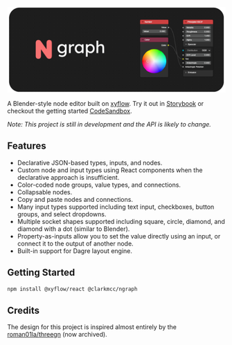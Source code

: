 ![](./assets/ngraph-banner.png)

A Blender-style node editor built on [xyflow](https://github.com/xyflow/xyflow). Try it out in [Storybook](https://clarkmcc.github.io/ngraph/) or checkout the getting started [CodeSandbox](https://codesandbox.io/p/sandbox/ngraph-example-xst5gl?layout=%257B%2522sidebarPanel%2522%253A%2522EXPLORER%2522%252C%2522rootPanelGroup%2522%253A%257B%2522direction%2522%253A%2522horizontal%2522%252C%2522contentType%2522%253A%2522UNKNOWN%2522%252C%2522type%2522%253A%2522PANEL_GROUP%2522%252C%2522id%2522%253A%2522ROOT_LAYOUT%2522%252C%2522panels%2522%253A%255B%257B%2522type%2522%253A%2522PANEL_GROUP%2522%252C%2522contentType%2522%253A%2522UNKNOWN%2522%252C%2522direction%2522%253A%2522vertical%2522%252C%2522id%2522%253A%2522clrcmtycc00063b6jzvptx4ag%2522%252C%2522sizes%2522%253A%255B100%252C0%255D%252C%2522panels%2522%253A%255B%257B%2522type%2522%253A%2522PANEL_GROUP%2522%252C%2522contentType%2522%253A%2522EDITOR%2522%252C%2522direction%2522%253A%2522horizontal%2522%252C%2522id%2522%253A%2522EDITOR%2522%252C%2522panels%2522%253A%255B%257B%2522type%2522%253A%2522PANEL%2522%252C%2522contentType%2522%253A%2522EDITOR%2522%252C%2522id%2522%253A%2522clrcmtycc00023b6j23ou3m6q%2522%257D%255D%257D%252C%257B%2522type%2522%253A%2522PANEL_GROUP%2522%252C%2522contentType%2522%253A%2522SHELLS%2522%252C%2522direction%2522%253A%2522horizontal%2522%252C%2522id%2522%253A%2522SHELLS%2522%252C%2522panels%2522%253A%255B%257B%2522type%2522%253A%2522PANEL%2522%252C%2522contentType%2522%253A%2522SHELLS%2522%252C%2522id%2522%253A%2522clrcmtycc00033b6jjdpmq85q%2522%257D%255D%252C%2522sizes%2522%253A%255B100%255D%257D%255D%257D%252C%257B%2522type%2522%253A%2522PANEL_GROUP%2522%252C%2522contentType%2522%253A%2522DEVTOOLS%2522%252C%2522direction%2522%253A%2522vertical%2522%252C%2522id%2522%253A%2522DEVTOOLS%2522%252C%2522panels%2522%253A%255B%257B%2522type%2522%253A%2522PANEL%2522%252C%2522contentType%2522%253A%2522DEVTOOLS%2522%252C%2522id%2522%253A%2522clrcmtycc00053b6jw9mwz96t%2522%257D%255D%252C%2522sizes%2522%253A%255B100%255D%257D%255D%252C%2522sizes%2522%253A%255B50%252C50%255D%257D%252C%2522tabbedPanels%2522%253A%257B%2522clrcmtycc00023b6j23ou3m6q%2522%253A%257B%2522tabs%2522%253A%255B%257B%2522id%2522%253A%2522clrcmtycc00013b6ju1878nh7%2522%252C%2522mode%2522%253A%2522permanent%2522%252C%2522type%2522%253A%2522FILE%2522%252C%2522filepath%2522%253A%2522%252Fpublic%252Findex.html%2522%252C%2522state%2522%253A%2522IDLE%2522%257D%252C%257B%2522id%2522%253A%2522clrcorw2n00023b6jzpv9w2ok%2522%252C%2522mode%2522%253A%2522permanent%2522%252C%2522type%2522%253A%2522FILE%2522%252C%2522initialSelections%2522%253A%255B%257B%2522startLineNumber%2522%253A20%252C%2522startColumn%2522%253A26%252C%2522endLineNumber%2522%253A20%252C%2522endColumn%2522%253A26%257D%255D%252C%2522filepath%2522%253A%2522%252Fsrc%252FApp.jsx%2522%252C%2522state%2522%253A%2522IDLE%2522%257D%255D%252C%2522id%2522%253A%2522clrcmtycc00023b6j23ou3m6q%2522%252C%2522activeTabId%2522%253A%2522clrcorw2n00023b6jzpv9w2ok%2522%257D%252C%2522clrcmtycc00053b6jw9mwz96t%2522%253A%257B%2522tabs%2522%253A%255B%257B%2522id%2522%253A%2522clrcmtycc00043b6j23ig61o6%2522%252C%2522mode%2522%253A%2522permanent%2522%252C%2522type%2522%253A%2522UNASSIGNED_PORT%2522%252C%2522port%2522%253A0%252C%2522path%2522%253A%2522%252F%2522%257D%255D%252C%2522id%2522%253A%2522clrcmtycc00053b6jw9mwz96t%2522%252C%2522activeTabId%2522%253A%2522clrcmtycc00043b6j23ig61o6%2522%257D%252C%2522clrcmtycc00033b6jjdpmq85q%2522%253A%257B%2522tabs%2522%253A%255B%255D%252C%2522id%2522%253A%2522clrcmtycc00033b6jjdpmq85q%2522%257D%257D%252C%2522showDevtools%2522%253Atrue%252C%2522showShells%2522%253Afalse%252C%2522showSidebar%2522%253Atrue%252C%2522sidebarPanelSize%2522%253A15%257D).

_Note: This project is still in development and the API is likely to change._

## Features

- Declarative JSON-based types, inputs, and nodes.
- Custom node and input types using React components when the declarative approach is insufficient.
- Color-coded node groups, value types, and connections.
- Collapsable nodes.
- Copy and paste nodes and connections.
- Many input types supported including text input, checkboxes, button groups, and select dropdowns.
- Multiple socket shapes supported including square, circle, diamond, and diamond with a dot (similar to Blender).
- Property-as-inputs allow you to set the value directly using an input, or connect it to the output of another node.
- Built-in support for Dagre layout engine.

## Getting Started

```
npm install @xyflow/react @clarkmcc/ngraph
```

## Credits

The design for this project is inspired almost entirely by the [roman01la/threegn](https://github.com/roman01la/threegn) (now archived).
